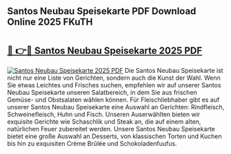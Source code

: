 ## Santos Neubau Speisekarte PDF Download Online 2025 FKuTH

# <h2><a href="http://gcaxqb.nevu.top/?p=Santos+Neubau+Speisekarte">🔗 👉🔴 Santos Neubau Speisekarte 2025 PDF</a></h2>

[![Santos Neubau Speisekarte 2025 PDF](https://i.imgur.com/dBaPXMq.png)](http://gcaxqb.nevu.top/?p=Santos+Neubau+Speisekarte)
Die Santos Neubau Speisekarte ist nicht nur eine Liste von Gerichten, sondern auch die Kunst der Wahl. Wenn Sie etwas Leichtes und Frisches suchen, empfehlen wir auf unserer Santos Neubau Speisekarte unseren Salatbereich, in dem Sie aus frischen Gemüse- und Obstsalaten wählen können. Für Fleischliebhaber gibt es auf unserer Santos Neubau Speisekarte eine Auswahl an Gerichten: Rindfleisch, Schweinefleisch, Huhn und Fisch. Unseren Auserwählten bieten wir exquisite Gerichte wie Schaschlik und Steak an, die auf einem alten, natürlichen Feuer zubereitet werden. Unsere Santos Neubau Speisekarte bietet eine große Auswahl an Desserts, von klassischen Torten und Kuchen bis hin zu exquisiten Crème Brûlée und Schokoladenfuufus.
